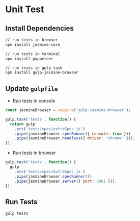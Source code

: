 # Unit Test

## Install Dependencies
```sh
// run tests in browser
npm install jasmine-core

// run tests in terminal
npm install puppeteer

// run tests in gulp task
npm install gulp-jasmine-browser
```

## Update `gulpfile`
- Run tests in console

```js
const jasmineBrowser = require('gulp-jasmine-browser');

gulp.task('tests', function() {
  return gulp
    .src('tests/spec/extraSpec.js')
    .pipe(jasmineBrowser.specRunner({ console: true }))
    .pipe(jasmineBrowser.headless({ driver: 'chrome' }));
});
```

- Run tests in browser

```js
gulp.task('tests', function() {
  gulp
    .src('tests/spec/extraSpec.js')
    .pipe(jasmineBrowser.specRunner())
    .pipe(jasmineBrowser.server({ port: 3001 }));
});
```

## Run Tests
```sh
gulp tests
```
